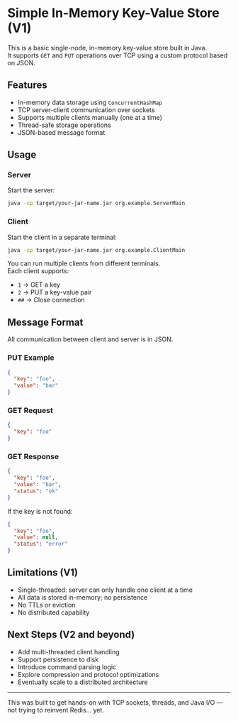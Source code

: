 

# Simple In-Memory Key-Value Store (V1)

This is a basic single-node, in-memory key-value store built in Java.  
It supports `GET` and `PUT` operations over TCP using a custom protocol based on JSON.

## Features

- In-memory data storage using `ConcurrentHashMap`
- TCP server-client communication over sockets
- Supports multiple clients manually (one at a time)
- Thread-safe storage operations
- JSON-based message format

## Usage

### Server
Start the server:
```bash
java -cp target/your-jar-name.jar org.example.ServerMain
```

### Client
Start the client in a separate terminal:
```bash
java -cp target/your-jar-name.jar org.example.ClientMain
```

You can run multiple clients from different terminals.  
Each client supports:
- `1` → GET a key
- `2` → PUT a key-value pair
- `##` → Close connection

## Message Format

All communication between client and server is in JSON.

### PUT Example
```json
{
  "key": "foo",
  "value": "bar"
}
```

### GET Request
```json
{
  "key": "foo"
}
```

### GET Response
```json
{
  "key": "foo",
  "value": "bar",
  "status": "ok"
}
```

If the key is not found:
```json
{
  "key": "foo",
  "value": null,
  "status": "error"
}
```

## Limitations (V1)

- Single-threaded: server can only handle one client at a time
- All data is stored in-memory; no persistence
- No TTLs or eviction
- No distributed capability

## Next Steps (V2 and beyond)

- Add multi-threaded client handling
- Support persistence to disk
- Introduce command parsing logic
- Explore compression and protocol optimizations
- Eventually scale to a distributed architecture

---
This was built to get hands-on with TCP sockets, threads, and Java I/O — not trying to reinvent Redis... yet.
